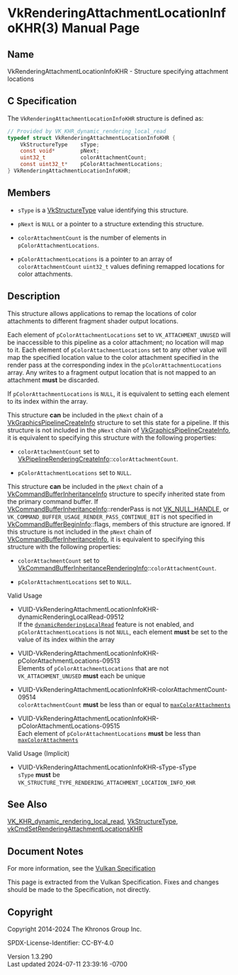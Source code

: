 # VkRenderingAttachmentLocationInfoKHR(3) Manual Page

## Name

VkRenderingAttachmentLocationInfoKHR - Structure specifying attachment
locations



## <a href="#_c_specification" class="anchor"></a>C Specification

The `VkRenderingAttachmentLocationInfoKHR` structure is defined as:

``` c
// Provided by VK_KHR_dynamic_rendering_local_read
typedef struct VkRenderingAttachmentLocationInfoKHR {
    VkStructureType    sType;
    const void*        pNext;
    uint32_t           colorAttachmentCount;
    const uint32_t*    pColorAttachmentLocations;
} VkRenderingAttachmentLocationInfoKHR;
```

## <a href="#_members" class="anchor"></a>Members

- `sType` is a [VkStructureType](https://registry.khronos.org/vulkan/specs/1.3-extensions/man/html/VkStructureType.html) value identifying
  this structure.

- `pNext` is `NULL` or a pointer to a structure extending this
  structure.

- `colorAttachmentCount` is the number of elements in
  `pColorAttachmentLocations`.

- `pColorAttachmentLocations` is a pointer to an array of
  `colorAttachmentCount` `uint32_t` values defining remapped locations
  for color attachments.

## <a href="#_description" class="anchor"></a>Description

This structure allows applications to remap the locations of color
attachments to different fragment shader output locations.

Each element of `pColorAttachmentLocations` set to
`VK_ATTACHMENT_UNUSED` will be inaccessible to this pipeline as a color
attachment; no location will map to it. Each element of
`pColorAttachmentLocations` set to any other value will map the
specified location value to the color attachment specified in the render
pass at the corresponding index in the `pColorAttachmentLocations`
array. Any writes to a fragment output location that is not mapped to an
attachment **must** be discarded.

If `pColorAttachmentLocations` is `NULL`, it is equivalent to setting
each element to its index within the array.

This structure **can** be included in the `pNext` chain of a
[VkGraphicsPipelineCreateInfo](https://registry.khronos.org/vulkan/specs/1.3-extensions/man/html/VkGraphicsPipelineCreateInfo.html)
structure to set this state for a pipeline. If this structure is not
included in the `pNext` chain of
[VkGraphicsPipelineCreateInfo](https://registry.khronos.org/vulkan/specs/1.3-extensions/man/html/VkGraphicsPipelineCreateInfo.html), it is
equivalent to specifying this structure with the following properties:

- `colorAttachmentCount` set to
  [VkPipelineRenderingCreateInfo](https://registry.khronos.org/vulkan/specs/1.3-extensions/man/html/VkPipelineRenderingCreateInfo.html)::`colorAttachmentCount`.

- `pColorAttachmentLocations` set to `NULL`.

This structure **can** be included in the `pNext` chain of a
[VkCommandBufferInheritanceInfo](https://registry.khronos.org/vulkan/specs/1.3-extensions/man/html/VkCommandBufferInheritanceInfo.html)
structure to specify inherited state from the primary command buffer. If
[VkCommandBufferInheritanceInfo](https://registry.khronos.org/vulkan/specs/1.3-extensions/man/html/VkCommandBufferInheritanceInfo.html)::renderPass
is not [VK_NULL_HANDLE](https://registry.khronos.org/vulkan/specs/1.3-extensions/man/html/VK_NULL_HANDLE.html), or
`VK_COMMAND_BUFFER_USAGE_RENDER_PASS_CONTINUE_BIT` is not specified in
[VkCommandBufferBeginInfo](https://registry.khronos.org/vulkan/specs/1.3-extensions/man/html/VkCommandBufferBeginInfo.html)::flags,
members of this structure are ignored. If this structure is not included
in the `pNext` chain of
[VkCommandBufferInheritanceInfo](https://registry.khronos.org/vulkan/specs/1.3-extensions/man/html/VkCommandBufferInheritanceInfo.html),
it is equivalent to specifying this structure with the following
properties:

- `colorAttachmentCount` set to
  [VkCommandBufferInheritanceRenderingInfo](https://registry.khronos.org/vulkan/specs/1.3-extensions/man/html/VkCommandBufferInheritanceRenderingInfo.html)::`colorAttachmentCount`.

- `pColorAttachmentLocations` set to `NULL`.

Valid Usage

- <a
  href="#VUID-VkRenderingAttachmentLocationInfoKHR-dynamicRenderingLocalRead-09512"
  id="VUID-VkRenderingAttachmentLocationInfoKHR-dynamicRenderingLocalRead-09512"></a>
  VUID-VkRenderingAttachmentLocationInfoKHR-dynamicRenderingLocalRead-09512  
  If the <a
  href="https://registry.khronos.org/vulkan/specs/1.3-extensions/html/vkspec.html#features-dynamicRenderingLocalRead"
  target="_blank"
  rel="noopener"><code>dynamicRenderingLocalRead</code></a> feature is
  not enabled, and `pColorAttachmentLocations` is not `NULL`, each
  element **must** be set to the value of its index within the array

- <a
  href="#VUID-VkRenderingAttachmentLocationInfoKHR-pColorAttachmentLocations-09513"
  id="VUID-VkRenderingAttachmentLocationInfoKHR-pColorAttachmentLocations-09513"></a>
  VUID-VkRenderingAttachmentLocationInfoKHR-pColorAttachmentLocations-09513  
  Elements of `pColorAttachmentLocations` that are not
  `VK_ATTACHMENT_UNUSED` **must** each be unique

- <a
  href="#VUID-VkRenderingAttachmentLocationInfoKHR-colorAttachmentCount-09514"
  id="VUID-VkRenderingAttachmentLocationInfoKHR-colorAttachmentCount-09514"></a>
  VUID-VkRenderingAttachmentLocationInfoKHR-colorAttachmentCount-09514  
  `colorAttachmentCount` **must** be less than or equal to <a
  href="https://registry.khronos.org/vulkan/specs/1.3-extensions/html/vkspec.html#limits-maxColorAttachments"
  target="_blank" rel="noopener"><code>maxColorAttachments</code></a>

- <a
  href="#VUID-VkRenderingAttachmentLocationInfoKHR-pColorAttachmentLocations-09515"
  id="VUID-VkRenderingAttachmentLocationInfoKHR-pColorAttachmentLocations-09515"></a>
  VUID-VkRenderingAttachmentLocationInfoKHR-pColorAttachmentLocations-09515  
  Each element of `pColorAttachmentLocations` **must** be less than <a
  href="https://registry.khronos.org/vulkan/specs/1.3-extensions/html/vkspec.html#limits-maxColorAttachments"
  target="_blank" rel="noopener"><code>maxColorAttachments</code></a>

Valid Usage (Implicit)

- <a href="#VUID-VkRenderingAttachmentLocationInfoKHR-sType-sType"
  id="VUID-VkRenderingAttachmentLocationInfoKHR-sType-sType"></a>
  VUID-VkRenderingAttachmentLocationInfoKHR-sType-sType  
  `sType` **must** be
  `VK_STRUCTURE_TYPE_RENDERING_ATTACHMENT_LOCATION_INFO_KHR`

## <a href="#_see_also" class="anchor"></a>See Also

[VK_KHR_dynamic_rendering_local_read](https://registry.khronos.org/vulkan/specs/1.3-extensions/man/html/VK_KHR_dynamic_rendering_local_read.html),
[VkStructureType](https://registry.khronos.org/vulkan/specs/1.3-extensions/man/html/VkStructureType.html),
[vkCmdSetRenderingAttachmentLocationsKHR](https://registry.khronos.org/vulkan/specs/1.3-extensions/man/html/vkCmdSetRenderingAttachmentLocationsKHR.html)

## <a href="#_document_notes" class="anchor"></a>Document Notes

For more information, see the <a
href="https://registry.khronos.org/vulkan/specs/1.3-extensions/html/vkspec.html#VkRenderingAttachmentLocationInfoKHR"
target="_blank" rel="noopener">Vulkan Specification</a>

This page is extracted from the Vulkan Specification. Fixes and changes
should be made to the Specification, not directly.

## <a href="#_copyright" class="anchor"></a>Copyright

Copyright 2014-2024 The Khronos Group Inc.

SPDX-License-Identifier: CC-BY-4.0

Version 1.3.290  
Last updated 2024-07-11 23:39:16 -0700
